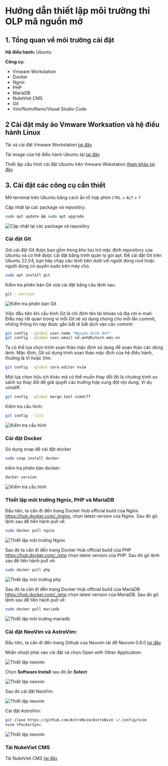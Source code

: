 # **Hướng dẫn thiết lập môi trường thi OLP mã nguồn mở**

## **1. Tổng quan về môi trường cài đặt**

**Hệ điều hành:** Ubuntu

**Công cụ:**

- Vmware Workstation
- Docker
- Ngnix
- PHP
- MariaDB
- NukeViet CMS
- Git
- Vim/Nvim/Nano/Visual Studio Code

## **2 Cài đặt máy ảo Vmware Worksation và hệ điều hành Linux**

Tải và cài đặt Vmware Workstation [tại đây](https://www.vmware.com/products/workstation-pro/workstation-pro-evaluation.html)

Tải image của hệ điều hành Ubuntu tại [tại đây](https://ubuntu.com/download#download)

Thiết lập cấu hình cài đặt Ubuntu trên Vmware Wokstation [tham khảo tại đây](https://www.thegioididong.com/game-app/cach-cai-dat-ubuntu-tren-vmware-chi-tiet-day-du-nhat-1423306)

## **3. Cài đặt các công cụ cần thiết**

Mở terminal trên Ubuntu bằng cách ấn tổ hợp phím `CTRL` + `ALT` + `T`

Cập nhật lại các package và repositiry:

```bash
sudo apt update && sudo apt upgrade
```

![Cập nhật lại các package và repositiry](res/pic_sudo_update.png 'Cập nhật lại các package và repositiry')

### **Cài đặt Git**

Gói cài đặt Git được bao gồm trong kho lưu trữ mặc định repository của Ubuntu và có thể được cài đặt bằng trình quản lý gói apt. Để cài đặt Git trên Ubuntu 22.04, bạn hãy chạy câu lệnh bên dưới với người dùng root hoặc người dùng có quyền sudo trên máy chủ.

```bash
sudo apt install git
```

Kiểm tra phiên bản Git vừa cài đặt bằng câu lệnh sau:

```bash
git --version
```

![Kiểm tra phiên bản Git](res/pic_git_check.png 'Kiểm tra phiên bản Git')

Việc đầu tiên khi cấu hình Git là chỉ định tên tài khoản và địa chỉ e-mail. Điều này rất quan trọng vì mỗi Git sẽ sử dụng chúng cho mỗi lần commit, những thông tin này được gắn bất di bất dịch vào các commit:

```bash
git config --global user.name "Nguyen Dinh Anh"
git config --global user.email nd.anh@hutech.edu.vn
```

Ta có thể lựa chọn trình soạn thảo mặc định sử dụng để soạn thảo các dòng lệnh. Mặc định, Git sử dụng trình soạn thảo mặc địch của hệ điều hành, thường là Vi hoặc Vim.

```bash
git config --global core.editor nvim
```

Một lựa chọn hữu ích khác mà có thể muốn thay đổi đó là chương trình so sánh sự thay đổi để giải quyết các trường hợp xung đột nội dung. Ví dụ vimdiff:

```bash
git config --global merge.tool vimdiff
```

Kiểm tra cấu hình:

```bash
git config --list
```

![Kiểm tra cấu hình](res/pic_list_git.png 'Kiểm tra cấu hình')

### **Cài đặt Docker**

Sử dụng snap để cài đặt docker

```bash
sudo snap install docker
```

kiểm tra phiên bản docker:

```bash
docker version
```

![Kiểm tra cấu hình](res/pic_docker_version.png 'Kiểm tra cấu hình')

### **Thiết lập môi trường Ngnix, PHP và MariaDB**

Đầu tiên, ta cần đi đến trang Docker Hub official build của Nginx <https://hub.docker.com/_/nginx>, chọn latest version của Nginx. Sau đó gõ lệnh sau để tiến hành pull về:

```bash
sudo docker pull nginx
```

![Thiết lập môi trường Ngnix](res/pic_docker_ngnix.png 'Thiết lập môi trường Ngnix')

Sau đó ta cần đi đến trang Docker Hub official build của PHP <https://hub.docker.com/_/php> chọn latest version của PHP. Sau đó gõ lệnh sau để tiến hành pull về:

```bash
sudo docker pull php
```

![Thiết lập môi trường php](res/pic_docker_php.png 'Thiết lập môi trường php')

Sau đó ta cần đi đến trang Docker Hub official build của MariaDB <https://hub.docker.com/_/php> chọn latest version của MariaDB. Sau đó gõ lệnh sau để tiến hành pull về:

```bash
sudo docker pull mariadb
```

![Thiết lập môi trường mariadb](res/pic_docker_mariadb.png 'Thiết lập môi trường mariadb')

### **Cài đặt NeoVim và AstroVim:**

Đầu tiên, ta cần đi đến trang Github của Neovim tải để Neovim 0.8.0 [tại đây](https://github.com/neovim/neovim/releases/download/v0.8.0/nvim-linux64.deb)

Nhấn chuột phải vào cài đặt và chọn Open with Other Application:

![Thiết lập neovim](res/pic_neovim_open.png 'Thiết lập neovim')

Chọn **Software Install** sau đó ấn **Select**

![Thiết lập neovim](res/pic_neovim_install1.png 'Thiết lập neovim')

Sau đó cài đặt NeoVim:

![Thiết lập neovim](res/pic_neovim_install2.png 'Thiết lập neovim')

Cài đặt AstroVim:

```bash
git clone https://github.com/AstroNvim/AstroNvim ~/.config/nvim
nvim +PackerSync
```

![Thiết lập neovim](res/pic_astro_vim.png 'Thiết lập neovim')

### **Tải NukeViet CMS**

Tải NukeViet CMS [tại đây](https://github.com/nukeviet/nukeviet/releases/download/4.5.02/nukeviet4.5.02setup.zip)
